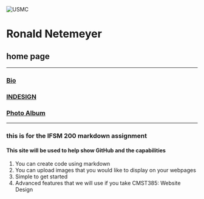 ![USMC](http://images.firstcovers.com/covers/m/marines-2166.jpg?i)


# Ronald Netemeyer
## home page
---
### [Bio](bio.md)

### [INDESIGN](Topic.md)
  
### [Photo Album](Photoalbum.md)
---

### this is for the IFSM 200 markdown assignment

####  This site will be used to help show GitHub and the capabilities
  
  1. You can create code using markdown
  2. You can upload images that you would like to display on your webpages
  3. Simple to get started
  4. Advanced features that we will use if you take CMST385: Website Design
